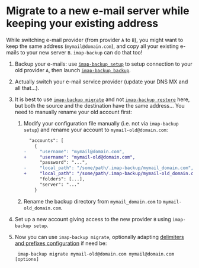 # Migrate to a new e-mail server while keeping your existing address

While switching e-mail provider (from provider `A` to `B`),
you might want to keep the same address (`mymail@domain.com`),
and copy all your existing e-mails to your new server `B`.
`imap-backup` can do that too!

1. Backup your e-mails: use [`imap-backup setup`](/docs/commands/setup.md)
  to setup connection to your old provider `A`,
  then launch [`imap-backup backup`](/docs/commands/backup.md).
1. Actually switch your e-mail service provider (update your DNS MX and all that...).
1. It is best to use [`imap-backup migrate`](/docs/commands/migrate.md)
  and not [`imap-backup restore`](/docs/commands/restore.md) here,
  but both the source and the destination have the same address...
  You need to manually rename your old account first:

    1. Modify your configuration file manually
      (i.e. not via `imap-backup setup`) and
      rename your account to `mymail-old@domain.com`:

        ```diff
          "accounts": [
            {
        -     "username": "mymail@domain.com",
        +     "username": "mymail-old@domain.com",
              "password": "...",
        -     "local_path": "/some/path/.imap-backup/mymail_domain.com",
        +     "local_path": "/some/path/.imap-backup/mymail-old_domain.com",
              "folders": [...],
              "server": "..."
            }
        ```

    1. Rename the backup directory from `mymail_domain.com`
      to `mymail-old_domain.com`.

1. Set up a new account giving access to the new provider `B`
  using `imap-backup setup`.
1. Now you can use `imap-backup migrate`, optionally adapting
  [delimiters and prefixes configuration](/docs/delimiters-and-prefixes.md)
  if need be:

		imap-backup migrate mymail-old@domain.com mymail@domain.com [options]
